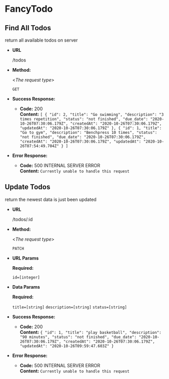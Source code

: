# FancyTodo

**Find All Todos**
----
  return all available todos on server

* **URL**

  /todos

* **Method:**
  
  <_The request type_>

  `GET` 

* **Success Response:**

  * **Code:** 200 <br />
    **Content:** `[
        {
            "id": 2,
            "title": "Go swimming",
            "description": "3 times repetition",
            "status": "not finished",
            "due_date": "2020-10-26T07:30:06.179Z",
            "createdAt": "2020-10-26T07:30:06.179Z",
            "updatedAt": "2020-10-26T07:30:06.179Z"
        },
        {
            "id": 1,
            "title": "Go to gym",
            "description": "Benchpress 10 times",
            "status": "not finished",
            "due_date": "2020-10-26T07:30:06.179Z",
            "createdAt": "2020-10-26T07:30:06.179Z",
            "updatedAt": "2020-10-26T07:54:49.704Z"
        }
    ]`
 
* **Error Response:**

  * **Code:** 500 INTERNAL SERVER ERROR <br />
    **Content:** `Currently unable to handle this request`

**Update Todos**
----
  return the newest data is just been updated

* **URL**

  /todos/:id

* **Method:**
  
  <_The request type_>

  `PATCH` 
  
*  **URL Params**

   **Required:**
 
   `id=[integer]`

*  **Data Params**

   **Required:**
 
   `title=[string]`
   `description=[string]`
   `status=[string]`

* **Success Response:**

  * **Code:** 200 <br />
    **Content:** `{
    "id": 1,
    "title": "play basketball",
    "description": "90 minutes",
    "status": "not finished",
    "due_date": "2020-10-26T07:30:06.179Z",
    "createdAt": "2020-10-26T07:30:06.179Z",
    "updatedAt": "2020-10-26T09:59:47.603Z"
    }`
 
* **Error Response:**

  * **Code:** 500 INTERNAL SERVER ERROR <br />
    **Content:** `Currently unable to handle this request`



